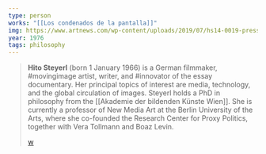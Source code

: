 ```yaml
---
type: person
works: "[[Los condenados de la pantalla]]"
img: https://www.artnews.com/wp-content/uploads/2019/07/hs14-0019-presspage-e1563470016999.jpg
year: 1976
tags: philosophy
---
```


> **Hito Steyerl** (born 1 January 1966) is a German filmmaker, #movingimage artist, writer, and #innovator of the essay documentary. Her principal topics of interest are media, technology, and the global circulation of images. Steyerl holds a PhD in philosophy from the [[Akademie der bildenden Künste Wien]]. She is currently a professor of New Media Art at the Berlin University of the Arts, where she co-founded the Research Center for Proxy Politics, together with Vera Tollmann and Boaz Levin.
>
> [w](https://en.wikipedia.org/wiki/Hito%20Steyerl)